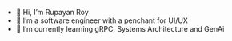 - 👋 Hi, I’m Rupayan Roy
- 👀 I’m a software engineer with a penchant for UI/UX
- 🌱 I’m currently learning gRPC, Systems Architecture and GenAi


<!---
rupayanr/rupayanr is a ✨ special ✨ repository because its `README.md` (this file) appears on your GitHub profile.
You can click the Preview link to take a look at your changes.
--->
